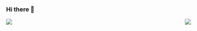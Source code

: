 ### Hi there 👋

<!--
**hu-lf/hu-lf** is a ✨ _special_ ✨ repository because its `README.md` (this file) appears on your GitHub profile.

Here are some ideas to get you started:

- 🔭 I’m currently working on ...
- 🌱 I’m currently learning ...
- 👯 I’m looking to collaborate on ...
- 🤔 I’m looking for help with ...
- 💬 Ask me about ...
- 📫 How to reach me: ...
- 😄 Pronouns: ...
- ⚡ Fun fact: ...
-->

<img align="left" src="https://github-readme-stats.vercel.app/api/top-langs/?username=hu-lf&theme=onedark&hide_border=true&hide=CSS&layout=compact&card_width=250" />

<img align="right" src="https://github-readme-stats.vercel.app/api?username=hu-lf&line_height=30&show_icons=true&hide_border=true&theme=onedark" />



